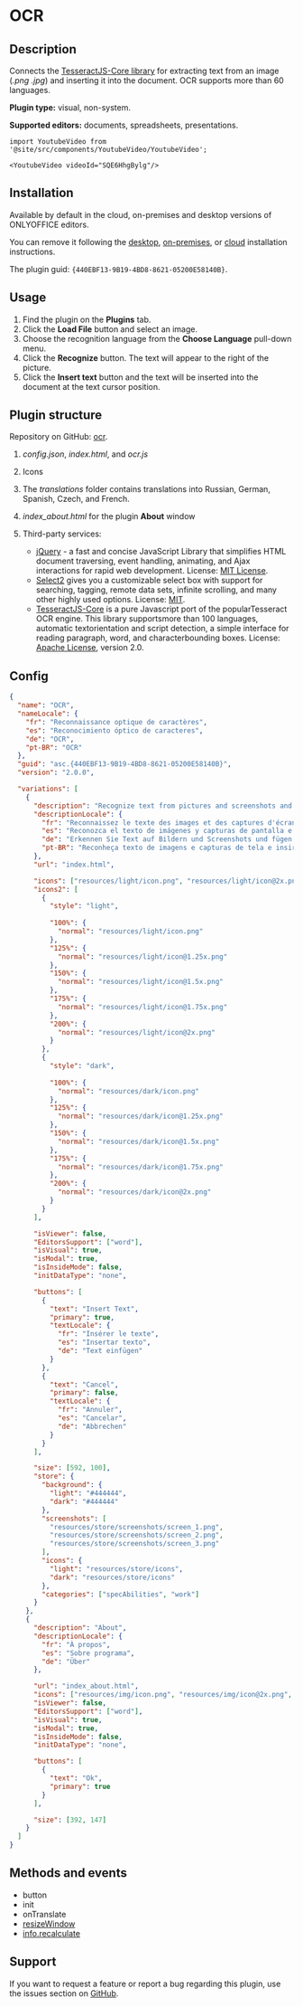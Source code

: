 # OCR

## Description

Connects the [TesseractJS-Core library](https://tesseract.projectnaptha.com/) for extracting text from an image (*.png* *.jpg*) and inserting it into the document. OCR supports more than 60 languages.

**Plugin type:** visual, non-system.

**Supported editors:** documents, spreadsheets, presentations.

```mdx-code-block
import YoutubeVideo from '@site/src/components/YoutubeVideo/YoutubeVideo';

<YoutubeVideo videoId="SQE6HhgBylg"/>
```

## Installation

Available by default in the cloud, on-premises and desktop versions of ONLYOFFICE editors.

You can remove it following the [desktop](../installing/onlyoffice-desktop-editors.md), [on-premises](../installing/onlyoffice-docs-on-premises.md), or [cloud](../installing/onlyoffice-cloud.md) installation instructions.

The plugin guid: `{440EBF13-9B19-4BD8-8621-05200E58140B}`.

## Usage

1. Find the plugin on the **Plugins** tab.
2. Click the **Load File** button and select an image.
3. Choose the recognition language from the **Choose Language** pull-down menu.
4. Click the **Recognize** button. The text will appear to the right of the picture.
5. Click the **Insert text** button and the text will be inserted into the document at the text cursor position.

## Plugin structure

Repository on GitHub: [ocr](https://github.com/ONLYOFFICE/onlyoffice.github.io/tree/master/sdkjs-plugins/content/ocr).

1. *config.json*, *index.html*, and *ocr.js*

2. Icons

3. The *translations* folder contains translations into Russian, German, Spanish, Czech, and French.

4. *index\_about.html* for the plugin **About** window

5. Third-party services:

   - [jQuery](https://jquery.com) - a fast and concise JavaScript Library that simplifies HTML document traversing, event handling, animating, and Ajax interactions for rapid web development. License: [MIT License](https://github.com/ONLYOFFICE/onlyoffice.github.io/blob/master/sdkjs-plugins/content/ocr/licenses/jQuery.license).
   - [Select2](https://select2.org/) gives you a customizable select box with support for searching, tagging, remote data sets, infinite scrolling, and many other highly used options. License: [MIT](https://github.com/ONLYOFFICE/onlyoffice.github.io/blob/master/sdkjs-plugins/content/ocr/licenses/Select2.license).
   - [TesseractJS-Core](https://tesseract.projectnaptha.com/) is a pure Javascript port of the popularTesseract OCR engine. This library supportsmore than 100 languages, automatic textorientation and script detection, a simple interface for reading paragraph, word, and characterbounding boxes. License: [Apache License](https://github.com/ONLYOFFICE/onlyoffice.github.io/blob/master/sdkjs-plugins/content/ocr/licenses/Tesseract.license), version 2.0.

## Config

``` json
{
  "name": "OCR",
  "nameLocale": {
    "fr": "Reconnaissance optique de caractères",
    "es": "Reconocimiento óptico de caracteres",
    "de": "OCR",
    "pt-BR": "OCR"
  },
  "guid": "asc.{440EBF13-9B19-4BD8-8621-05200E58140B}",
  "version": "2.0.0",

  "variations": [
    {
      "description": "Recognize text from pictures and screenshots and insert it into your documents.",
      "descriptionLocale": {
        "fr": "Reconnaissez le texte des images et des captures d'écran et insérez-le dans vos documents.",
        "es": "Reconozca el texto de imágenes y capturas de pantalla e insértelo en sus documentos.",
        "de": "Erkennen Sie Text auf Bildern und Screenshots und fügen Sie ihn in Ihre Dokumente ein.",
        "pt-BR": "Reconheça texto de imagens e capturas de tela e insira-o em seus documentos."
      },
      "url": "index.html",

      "icons": ["resources/light/icon.png", "resources/light/icon@2x.png"],
      "icons2": [
        {
          "style": "light",
                    
          "100%": {
            "normal": "resources/light/icon.png"
          },
          "125%": {
            "normal": "resources/light/icon@1.25x.png"
          },
          "150%": {
            "normal": "resources/light/icon@1.5x.png"
          },
          "175%": {
            "normal": "resources/light/icon@1.75x.png"
          },
          "200%": {
            "normal": "resources/light/icon@2x.png"
          }
        },
        {
          "style": "dark",
                    
          "100%": {
            "normal": "resources/dark/icon.png"
          },
          "125%": {
            "normal": "resources/dark/icon@1.25x.png"
          },
          "150%": {
            "normal": "resources/dark/icon@1.5x.png"
          },
          "175%": {
            "normal": "resources/dark/icon@1.75x.png"
          },
          "200%": {
            "normal": "resources/dark/icon@2x.png"
          }
        }
      ],

      "isViewer": false,
      "EditorsSupport": ["word"],
      "isVisual": true,
      "isModal": true,
      "isInsideMode": false,
      "initDataType": "none",

      "buttons": [
        {
          "text": "Insert Text",
          "primary": true,
          "textLocale": {
            "fr": "Insérer le texte",
            "es": "Insertar texto",
            "de": "Text einfügen"
          }
        },
        {
          "text": "Cancel",
          "primary": false,
          "textLocale": {
            "fr": "Annuler",
            "es": "Cancelar",
            "de": "Abbrechen"
          }
        }
      ],

      "size": [592, 100],
      "store": {
        "background": {
          "light": "#444444",
          "dark": "#444444"
        },
        "screenshots": [
          "resources/store/screenshots/screen_1.png",
          "resources/store/screenshots/screen_2.png",
          "resources/store/screenshots/screen_3.png"
        ],
        "icons": {
          "light": "resources/store/icons",
          "dark": "resources/store/icons"
        },
        "categories": ["specAbilities", "work"]
      }
    },
    {
      "description": "About",
      "descriptionLocale": {
        "fr": "À propos",
        "es": "Sobre programa",
        "de": "Über"
      },

      "url": "index_about.html",
      "icons": ["resources/img/icon.png", "resources/img/icon@2x.png", "resources/img/icon2.png", "resources/img/icon2@2x.png"],
      "isViewer": false,
      "EditorsSupport": ["word"],
      "isVisual": true,
      "isModal": true,
      "isInsideMode": false,
      "initDataType": "none",

      "buttons": [
        {
          "text": "Ok",
          "primary": true
        }
      ],

      "size": [392, 147]
    }
  ]
}
```

## Methods and events

- button
- init
- onTranslate
- [resizeWindow](../../customization/windows-and-panels.md#interacting-with-a-window)
- [info.recalculate](../../interacting-with-editors/overview/how-to-call-commands.md#recalculate)

## Support

If you want to request a feature or report a bug regarding this plugin, use the issues section on [GitHub](https://github.com/ONLYOFFICE/onlyoffice.github.io/issues).
